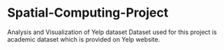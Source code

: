 # Spatial-Computing-Project
Analysis and Visualization of Yelp dataset
Dataset used for this project is academic dataset which is provided on Yelp website.

